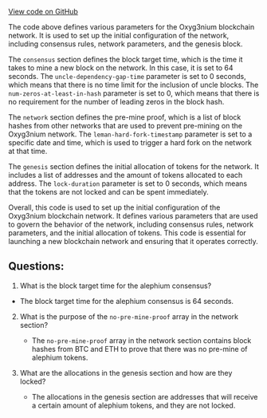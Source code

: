 [View code on GitHub](https://github.com/alephium/alephium/flow/src/main/resources/network_devnet.conf.tmpl)

The code above defines various parameters for the Oxyg3nium blockchain network. It is used to set up the initial configuration of the network, including consensus rules, network parameters, and the genesis block.

The `consensus` section defines the block target time, which is the time it takes to mine a new block on the network. In this case, it is set to 64 seconds. The `uncle-dependency-gap-time` parameter is set to 0 seconds, which means that there is no time limit for the inclusion of uncle blocks. The `num-zeros-at-least-in-hash` parameter is set to 0, which means that there is no requirement for the number of leading zeros in the block hash.

The `network` section defines the pre-mine proof, which is a list of block hashes from other networks that are used to prevent pre-mining on the Oxyg3nium network. The `leman-hard-fork-timestamp` parameter is set to a specific date and time, which is used to trigger a hard fork on the network at that time.

The `genesis` section defines the initial allocation of tokens for the network. It includes a list of addresses and the amount of tokens allocated to each address. The `lock-duration` parameter is set to 0 seconds, which means that the tokens are not locked and can be spent immediately.

Overall, this code is used to set up the initial configuration of the Oxyg3nium blockchain network. It defines various parameters that are used to govern the behavior of the network, including consensus rules, network parameters, and the initial allocation of tokens. This code is essential for launching a new blockchain network and ensuring that it operates correctly.
## Questions: 
 1. What is the block target time for the alephium consensus?
   - The block target time for the alephium consensus is 64 seconds.
   
2. What is the purpose of the `no-pre-mine-proof` array in the network section?
   - The `no-pre-mine-proof` array in the network section contains block hashes from BTC and ETH to prove that there was no pre-mine of alephium tokens.
   
3. What are the allocations in the genesis section and how are they locked?
   - The allocations in the genesis section are addresses that will receive a certain amount of alephium tokens, and they are not locked.